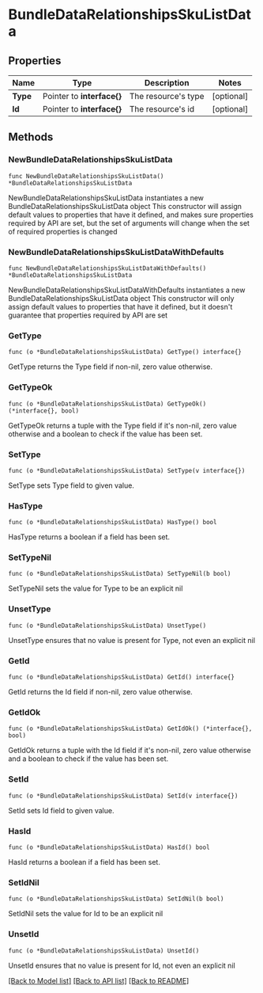 # BundleDataRelationshipsSkuListData

## Properties

Name | Type | Description | Notes
------------ | ------------- | ------------- | -------------
**Type** | Pointer to **interface{}** | The resource&#39;s type | [optional] 
**Id** | Pointer to **interface{}** | The resource&#39;s id | [optional] 

## Methods

### NewBundleDataRelationshipsSkuListData

`func NewBundleDataRelationshipsSkuListData() *BundleDataRelationshipsSkuListData`

NewBundleDataRelationshipsSkuListData instantiates a new BundleDataRelationshipsSkuListData object
This constructor will assign default values to properties that have it defined,
and makes sure properties required by API are set, but the set of arguments
will change when the set of required properties is changed

### NewBundleDataRelationshipsSkuListDataWithDefaults

`func NewBundleDataRelationshipsSkuListDataWithDefaults() *BundleDataRelationshipsSkuListData`

NewBundleDataRelationshipsSkuListDataWithDefaults instantiates a new BundleDataRelationshipsSkuListData object
This constructor will only assign default values to properties that have it defined,
but it doesn't guarantee that properties required by API are set

### GetType

`func (o *BundleDataRelationshipsSkuListData) GetType() interface{}`

GetType returns the Type field if non-nil, zero value otherwise.

### GetTypeOk

`func (o *BundleDataRelationshipsSkuListData) GetTypeOk() (*interface{}, bool)`

GetTypeOk returns a tuple with the Type field if it's non-nil, zero value otherwise
and a boolean to check if the value has been set.

### SetType

`func (o *BundleDataRelationshipsSkuListData) SetType(v interface{})`

SetType sets Type field to given value.

### HasType

`func (o *BundleDataRelationshipsSkuListData) HasType() bool`

HasType returns a boolean if a field has been set.

### SetTypeNil

`func (o *BundleDataRelationshipsSkuListData) SetTypeNil(b bool)`

 SetTypeNil sets the value for Type to be an explicit nil

### UnsetType
`func (o *BundleDataRelationshipsSkuListData) UnsetType()`

UnsetType ensures that no value is present for Type, not even an explicit nil
### GetId

`func (o *BundleDataRelationshipsSkuListData) GetId() interface{}`

GetId returns the Id field if non-nil, zero value otherwise.

### GetIdOk

`func (o *BundleDataRelationshipsSkuListData) GetIdOk() (*interface{}, bool)`

GetIdOk returns a tuple with the Id field if it's non-nil, zero value otherwise
and a boolean to check if the value has been set.

### SetId

`func (o *BundleDataRelationshipsSkuListData) SetId(v interface{})`

SetId sets Id field to given value.

### HasId

`func (o *BundleDataRelationshipsSkuListData) HasId() bool`

HasId returns a boolean if a field has been set.

### SetIdNil

`func (o *BundleDataRelationshipsSkuListData) SetIdNil(b bool)`

 SetIdNil sets the value for Id to be an explicit nil

### UnsetId
`func (o *BundleDataRelationshipsSkuListData) UnsetId()`

UnsetId ensures that no value is present for Id, not even an explicit nil

[[Back to Model list]](../README.md#documentation-for-models) [[Back to API list]](../README.md#documentation-for-api-endpoints) [[Back to README]](../README.md)


